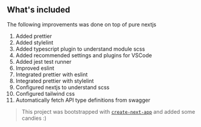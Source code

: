 ## What's included

The following improvements was done on top of pure nextjs

1. Added prettier
1. Added stylelint
1. Added typescript plugin to understand module scss
1. Added recommended settings and plugins for VSCode
1. Added jest test runner
1. Improved eslint
1. Integrated prettier with eslint
1. Integrated prettier with stylelint
1. Configured nextjs to understand scss
1. Configured tailwind css
1. Automatically fetch API type definitions from swagger

> This project was bootstrapped with [`create-next-app`](https://github.com/vercel/next.js/tree/canary/packages/create-next-app) and added some candies :)

